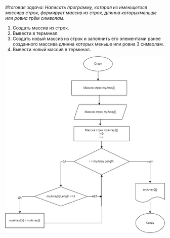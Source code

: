 *Итоговая задача: Написать программу, которая из имеющегося массива строк, формирует массив из строк, длинна которыхменьше или ровна трём символам.*

1. Создать массив из строк.
2. Вывести в терминал.
3. Создать новый массив из строк и заполнить его элементами ранее созданного массива длинна которых меньше или ровна 3 символам.
4. Вывести новый массив в терминал.

![Блок схема решения задачи](Blok_schema.jpg)
